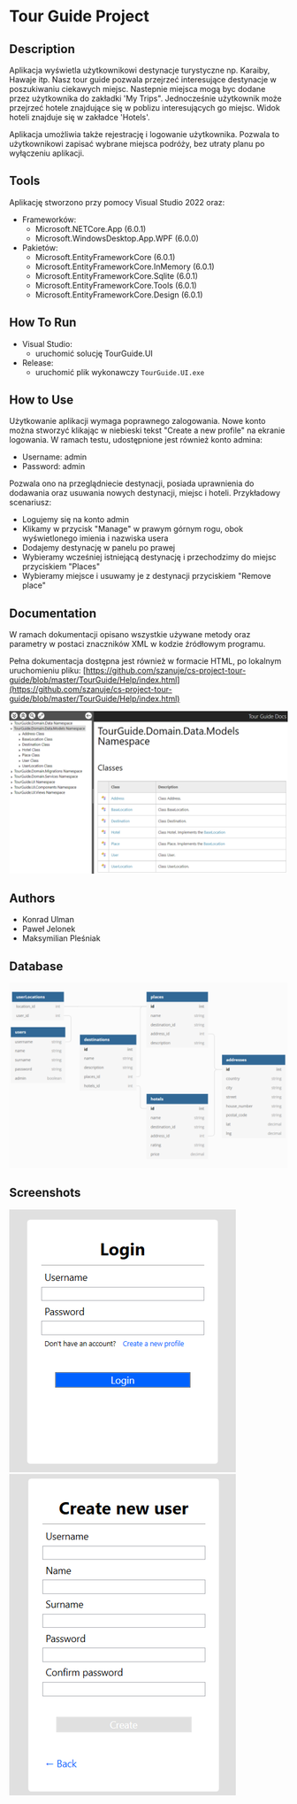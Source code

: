 # Tour Guide Project
## Description
Aplikacja wyświetla użytkownikowi destynacje turystyczne np. Karaiby, Hawaje itp. Nasz tour guide pozwala przejrzeć interesujące destynacje w poszukiwaniu ciekawych miejsc. Nastepnie miejsca mogą byc dodane przez użytkownika do zakładki 'My Trips". Jednocześnie użytkownik może przejrzeć hotele znajdujące się w poblizu interesujących go miejsc. Widok hoteli znajduje się w zakładce 'Hotels'.

Aplikacja umożliwia także rejestrację i logowanie użytkownika. Pozwala to użytkownikowi zapisać wybrane miejsca podróży, bez utraty planu po wyłączeniu aplikacji.

## Tools

Aplikację stworzono przy pomocy Visual Studio 2022 oraz:
- Frameworków:
    - Microsoft.NETCore.App (6.0.1)
    - Microsoft.WindowsDesktop.App.WPF (6.0.0)
- Pakietów:
    - Microsoft.EntityFrameworkCore (6.0.1)
    - Microsoft.EntityFrameworkCore.InMemory (6.0.1)
    - Microsoft.EntityFrameworkCore.Sqlite (6.0.1)
    - Microsoft.EntityFrameworkCore.Tools (6.0.1)
    - Microsoft.EntityFrameworkCore.Design (6.0.1)

## How To Run
- Visual Studio:
    - uruchomić solucję TourGuide.UI
- Release:
    - uruchomić plik wykonawczy `TourGuide.UI.exe`

## How to Use
Użytkowanie aplikacji wymaga poprawnego zalogowania. Nowe konto można stworzyć klikając w niebieski tekst "Create a new profile" na ekranie logowania.
W ramach testu, udostępnione jest również konto admina:

- Username: admin
- Password: admin

Pozwala ono na przeglądniecie destynacji, posiada uprawnienia do dodawania oraz usuwania nowych destynacji, miejsc i hoteli. Przykładowy scenariusz:
- Logujemy się na konto admin
- Klikamy w przycisk "Manage" w prawym górnym rogu, obok wyświetlonego imienia i nazwiska usera
- Dodajemy destynację w panelu po prawej
- Wybieramy wcześniej istniejącą destynację i przechodzimy do miejsc przyciskiem "Places"
- Wybieramy miejsce i usuwamy je z destynacji przyciskiem "Remove place"

## Documentation
W ramach dokumentacji opisano wszystkie używane metody oraz parametry w postaci znaczników XML w kodzie źródłowym programu.

Pełna dokumentacja dostępna jest również w formacie HTML, po lokalnym uruchomieniu pliku:
[https://github.com/szanuje/cs-project-tour-guide/blob/master/TourGuide/Help/index.html](https://github.com/szanuje/cs-project-tour-guide/blob/master/TourGuide/Help/index.html)

![docs_preview](./images/docs_preview.png)

## Authors
- Konrad Ulman
- Paweł Jelonek
- Maksymilian Pleśniak

## Database
![login](./images/db.png)

## Screenshots
![login](./images/login.png)
![register](./images/register.png)
